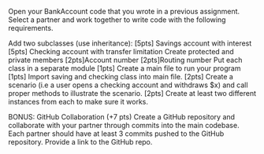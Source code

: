 Open your BankAccount code that you wrote in a previous assignment. Select a partner and work together to write code with the following requirements.

Add two subclasses (use inheritance):
[5pts] Savings account with interest 
[5pts] Checking account with transfer limitation
Create protected and private members
[2pts]Account number
[2pts]Routing number
Put each class in a separate module
[1pts] Create a main file to run your program
[1pts] Import saving and checking class into main file.
[2pts] Create a scenario (i.e a user opens a checking account and withdraws $x) and call proper methods to illustrate the scenario.
[2pts] Create at least two different instances from each to make sure it works.

BONUS: GitHub Collaboration (+7 pts)
Create a GitHub repository and collaborate with your partner through commits into the main codebase. 
Each partner should have at least 3 commits pushed to the GitHub repository. Provide a link to the GitHub repo.

